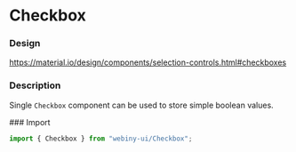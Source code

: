 # Checkbox

### Design
<a href="https://material.io/design/components/selection-controls.html#checkboxes" target="_blank">https://material.io/design/components/selection-controls.html#checkboxes</a>

### Description
Single `Checkbox` component can be used to store simple boolean values.

### Import
```js
import { Checkbox } from "webiny-ui/Checkbox";
```